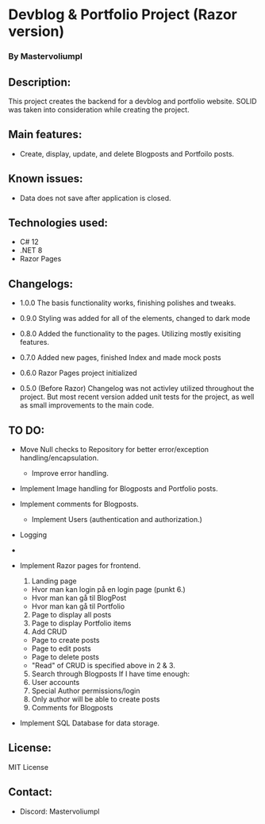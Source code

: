 # Devblog & Portfolio Project (Razor version)
### By Mastervoliumpl

## Description:
This project creates the backend for a devblog and portfolio website. SOLID was taken into consideration while creating the project.

## Main features:
- Create, display, update, and delete Blogposts and Portfoilo posts.

## Known issues:
- Data does not save after application is closed.

## Technologies used:
- C# 12 
- .NET 8
- Razor Pages
  
## Changelogs:
- 1.0.0
The basis functionality works, finishing polishes and tweaks. 

- 0.9.0
Styling was added for all of the elements, changed to dark mode 

- 0.8.0
Added the functionality to the pages. Utilizing mostly exisiting features.

- 0.7.0
Added new pages, finished Index and made mock posts

- 0.6.0
Razor Pages project initialized

- 0.5.0 (Before Razor)
Changelog was not activley utilized throughout the project. But most recent version added unit tests for the project, as well as small improvements to the main code.

## TO DO:
- Move Null checks to Repository for better error/exception handling/encapsulation.
	- Improve error handling.
- Implement Image handling for Blogposts and Portfolio posts.
- Implement comments for Blogposts.
	- Implement Users (authentication and authorization.)
- Logging
- 
- Implement Razor pages for frontend.
  1. Landing page
    - Hvor man kan login på en login page (punkt 6.)
    - Hvor man kan gå til BlogPost
    - Hvor man kan gå til Portfolio

  2. Page to display all posts
  3. Page to display Portfolio items
  4. Add CRUD
    - Page to create posts
    - Page to edit posts
    - Page to delete posts
    - "Read" of CRUD is specified above in 2 & 3.

  5. Search through Blogposts
  If I have time enough:
  6. User accounts
  7. Special Author permissions/login
  8. Only author will be able to create posts
  9. Comments for Blogposts 
- Implement SQL Database for data storage.

## License:
MIT License

## Contact:
- Discord: Mastervoliumpl
